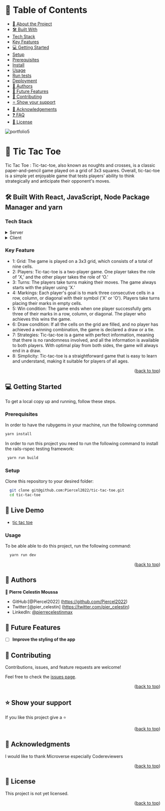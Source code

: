 <!-- TABLE OF CONTENTS -->

# 📗 Table of Contents

- [📖 About the Project](#about-project)
- [🛠 Built With](#built-with)
- [Tech Stack](#tech-stack)
- [Key Features](#key-features)
- [💻 Getting Started](#getting-started)
- [Setup](#setup)
- [Prerequisites](#prerequisites)
- [Install](#install)
- [Usage](#usage)
- [Run tests](#run-tests)
- [Deployment](#triangular_flag_on_post-deployment)
- [👥 Authors](#authors)
- [🔭 Future Features](#future-features)
- [🤝 Contributing](#contributing)
- [⭐️ Show your support](#support)
- [🙏 Acknowledgements](#acknowledgements)
- [❓ FAQ](#faq)
- [📝 License](#license)


![portfolio5](https://github.com/Piercel2022/tic-tac-toe/assets/98626003/33380e21-6419-468f-abde-dcc10c322cee)

# 📖  <a name="about-project">Tic Tac Toe</a>
Tic Tac Toe : Tic-tac-toe, also known as noughts and crosses, is a classic paper-and-pencil game played on a grid of 3x3 squares. Overall, tic-tac-toe is a simple yet enjoyable game that tests players' ability to think strategically and anticipate their opponent's moves.

## 🛠 Built With <a name="built-with">React, JavaScript, Node Package Manager and yarn</a>

### Tech Stack <a name="tech-stack"></a>

<details>
  <summary>Server</summary>
  <ul>
    <li>ReactJS</li>
  </ul>
</details>

<details>
<summary>Client</summary>
  <ul>
  <ul>
    <li><JavaScript</li>
  </ul>
</details>

<!-- Features -->

### Key Feature <a name="key-features"></a>


-  1: Grid: The game is played on a 3x3 grid, which consists of a total of nine cells.
-  2: Players: Tic-tac-toe is a two-player game. One player takes the role of 'X,' and the other player takes the role of 'O.'
-  3: Turns: The players take turns making their moves. The game always starts with the player using 'X.'
-  4: Markings: Each player's goal is to mark three consecutive cells in a row, column, or diagonal with their symbol ('X' or 'O'). Players take 
          turns placing their marks in empty cells.
-  5: Win condition: The game ends when one player successfully gets three of their marks in a row, column, or diagonal. The player who achieves 
          this wins the game.
-  6: Draw condition: If all the cells on the grid are filled, and no player has achieved a winning combination, the game is declared a draw or 
         a tie.
-  7: Strategies: Tic-tac-toe is a game with perfect information, meaning that there is no randomness involved, and all the information is 
         available to both players. With optimal play from both sides, the game will always end in a draw.
-  8: Simplicity: Tic-tac-toe is a straightforward game that is easy to learn and understand, making it suitable for players of all ages.
  


<p align="right">(<a href="#readme-top">back to top</a>)</p>

<!-- GETTING STARTED -->

## 💻 Getting Started <a name="getting-started"></a>

To get a local copy up and running, follow these steps.

### Prerequisites
In order to have the rubygems in your machine, run the following command
  ```sh
 yarn install
```

In order to run this project you need to run the following command to install the rails-rspec testing framework:

```sh
 yarn run build
```

### Setup

Clone this repository to your desired folder:
```sh
  git clone git@github.com:Piercel2022/tic-tac-toe.git
  cd tic-tac-toe
```

## 🚀 Live Demo <a name="live-demo"></a>


- [tic tac toe](https://titato23.netlify.app/)

### Usage

To be able able to do this project, run the following command:
```sh
  yarn run dev
```



<p align="right">(<a href="#readme-top">back to top</a>)</p>

<!-- AUTHORS -->

## 👥 Authors <a name="authors"></a>

👤 **Pierre Celestin Moussa**

- GitHub:[@Piercel2022] (https://github.com/Piercel2022)
- Twitter:[@pier_celestin] (https://twitter.com/pier_celestin)
- LinkedIn: [@pierrecelestinmax](https://linkedin.com/in/pierrecelestinmax)




## 🔭 Future Features <a name="future-features"></a>
- [ ] **Improve the styling of the app**


<!-- CONTRIBUTING -->

## 🤝 Contributing <a name="contributing"></a>

Contributions, issues, and feature requests are welcome!

Feel free to check the [issues page](https://github.com/Piercel2022/blog_app/issues).

<p align="right">(<a href="#readme-top">back to top</a>)</p>

<!-- SUPPORT -->

## ⭐️ Show your support <a name="support"></a>

If you like this project give a ⭐️

<p align="right">(<a href="#readme-top">back to top</a>)</p>

<!-- ACKNOWLEDGEMENTS -->

## 🙏 Acknowledgments <a name="acknowledgements"></a>

I would like to thank Microverse especially Codereviewers

<p align="right">(<a href="#readme-top">back to top</a>)</p>

<!-- LICENSE -->

## 📝 License <a name="license"></a>
 
This project is not yet licensed.
<p align="right">(<a href="#readme-top">back to top</a>)</p>
